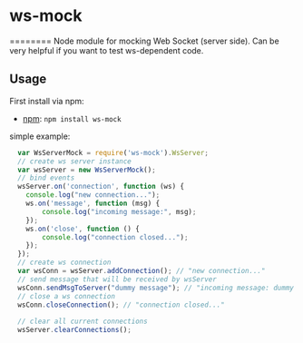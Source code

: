 # ws-mock
========
Node module for mocking Web Socket (server side).
Can be very helpful if you want to test ws-dependent code.

Usage
-------
First install via npm:

- [npm](http://www.npmjs.com/): `npm install ws-mock`

simple example:
```js
  var WsServerMock = require('ws-mock').WsServer;
  // create ws server instance
  var wsServer = new WsServerMock();
  // bind events
  wsServer.on('connection', function (ws) {
  	console.log("new connection...");
  	ws.on('message', function (msg) {
  		console.log("incoming message:", msg);
  	});
  	ws.on('close', function () {
  		console.log("connection closed...");
  	});
  });
  // create ws connection 
  var wsConn = wsServer.addConnection(); // "new connection..."
  // send message that will be received by wsServer  
  wsConn.sendMsgToServer("dummy message"); // "incoming message: dummy message"
  // close a ws connection
  wsConn.closeConnection(); // "connection closed..."
  
  // clear all current connections
  wsServer.clearConnections();
```
